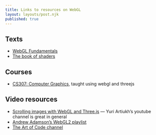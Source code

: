 ```yaml
---
title: Links to resources on WebGL
layout: layouts/post.njk
published: true
---
```



## Texts
- [WebGL Fundamentals](https://webglfundamentals.org/)
- [The book of shaders](https://thebookofshaders.com/)

## Courses
- [CS307: Computer Graphics](https://cs.wellesley.edu/~cs307/index.html), taught using webgl and threejs

## Video resources
- [Scrolling images with WebGL and Three.js](https://www.youtube.com/watch?v=ivg603bYDk8) — Yuri Artiukh’s youtube channel is great in general
- [Andrew Adamson’s WebGL2 playlist](https://www.youtube.com/playlist?list=PLPbmjY2NVO_X1U1JzLxLDdRn4NmtxyQQo)
- [The Art of Code channel](https://www.youtube.com/@TheArtofCodeIsCool/videos)